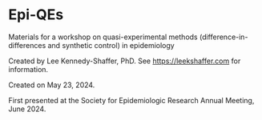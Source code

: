 # Epi-QEs
Materials for a workshop on quasi-experimental methods (difference-in-differences and synthetic control) in epidemiology

Created by Lee Kennedy-Shaffer, PhD. See https://leekshaffer.com for information.

Created on May 23, 2024.

First presented at the Society for Epidemiologic Research Annual Meeting, June 2024.

